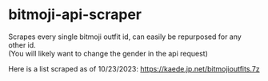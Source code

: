 # bitmoji-api-scraper
Scrapes every single bitmoji outfit id, can easily be repurposed for any other id.<br>
(You will likely want to change the gender in the api request)


Here is a list scraped as of 10/23/2023:
https://kaede.jp.net/bitmojioutfits.7z
